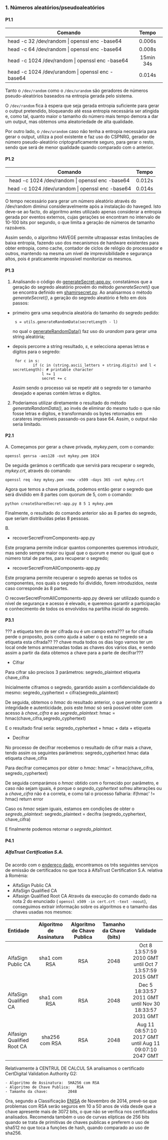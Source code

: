 
### 1. Números aleatórios/pseudoaleatórios
#### P1.1

| Comando | Tempo |
|-------|:-----:|
|head -c 32 /dev/random \| openssl enc -base64|0.006s|
|head -c 64 /dev/random \| openssl enc -base64|0.008s|
|head -c 1024 /dev/random \| openssl enc -base64|15min 34s|
|head -c 1024 /dev/urandom \| openssl enc -base64|0.014s|

Tanto o `/dev/random` como o `/dev/urandom` são geradores de números pseudo-aleatórios baseados na entropia gerada pelo sistema.

O `/dev/random` fica à espera que seja gerada entropia suficiente para gerar o output pretendido, bloqueando até essa entropia necessária ser atingida e, como tal, quanto maior o tamanho do número mais tempo demora a dar um output, mas obtemos uma aleatoriedade de alta qualidade.

Por outro lado, o `/dev/urandom` caso não tenha a entropia necessária para gerar o output, utiliza a pool existente e faz uso do CSPNRG, gerador de número pseudo-aleatório criptograficamente seguro,  para gerar o resto, sendo que será de menor qualidade quando comparado com o anterior.

#### P1.2
| Comando | Tempo |
|:-------:|:-----:|
|head -c 1024 /dev/random \| openssl enc -base64|0.012s|
|head -c 1024 /dev/urandom \| openssl enc -base64|0.014s|

O tempo necessário para gerar um número aleatório através do /dev/random diminui consideravelmente após a instalação do haveged.
Isto deve-se ao facto, do algoritmo antes utilizado apenas considerar a entropia gerada por eventos externos, cujas gerações se encontram no intervalo de 10-100 bits por segundo, o que limita a geração de números de tamanho razoáveis. 

Assim sendo, o algoritmo HAVEGE permite ultrapassar estas limitações de baixa entropia, fazendo uso dos mecanismos de hardware existentes para obter entropia, como cache, contador de ciclos de relógio do processador e outros, mantendo na mesma um nível de imprevisibilidade e segurança altos, pois é praticamente impossível monitorizar os mesmos.
  
#### P1.3

1. Analisando o código do [generateSecret-app.py](https://github.com/uminho-miei-engseg-18-19/engseg/blob/master/TPraticas/Aula2/PseudoAleatorio/generateSecret-app.py), constatámos que a geração do segredo aleatório provém do método *generateSecret()* que se encontra definido em [shamirsecret.py](https://gitlab.com/eVotUM/Cripto-py/blob/master/eVotUM/Cripto/shamirsecret.py).
Ao analisarmos o método *generateSecret()*, a geração do segredo aleatório é feito em dois passos:
 - primeiro gera uma sequência aleatória do tamanho do segredo pedido:

		s = utils.generateRandomData(secretLength - l)
    
	no qual o [generateRandomData()](https://gitlab.com/eVotUM/Cripto-py/blob/master/eVotUM/Cripto/utils.py) faz uso do *urandom* para gerar uma string aleatória;
 - depois percorre a string resultado, *s*, e selecciona apenas letras e dígitos para o segredo:

	    for c in s:
                if (c in (string.ascii_letters + string.digits) and l < secretLength): # printable character
                    l += 1
                    secret += c
                    
	Assim sendo o processo vai se repetir até o segredo ter o tamanho desejado e apenas contém letras e dígitos.

2. Poderiamos utilizar diretamente o resultado do método *generateRandomData()*, ao invés de eliminar do mesmo tudo o que não fosse letras e dígitos, e transformando os bytes retornados em carateres imprimíveis passando-os para base 64. Assim, o output não seria limitado.

#### P2.1

A.
 Começamos por gerar a chave privada, *mykey.pem*, com o comando:

    openssl genrsa -aes128 -out mykey.pem 1024

De seguida gerámos o certificado que servirá para recuperar o segredo, *mykey.crt*, através do comando:

	openssl req -key mykey.pem -new -x509 -days 365 -out mykey.crt

Agora que temos a chave privada, podemos então gerar o segredo que será dividido em 8 partes com quorum de 5, com o comando:

	python createSharedSecret-app.py 8 5 1 mykey.pem

Finalmente, o resultado do comando anterior são as 8 partes do segredo, que seriam distribuídas pelas 8 pessoas.

B.
- recoverSecretFromComponents-app.py

Este programa permite indicar quantos componentes queremos introduzir, mas sendo sempre maior ou igual que o quorum e menor ou igual que o número total de partes, para recuperar o segredo;

- recoverSecretFromAllComponents-app.py

Este programa permite recuperar o segredo apenas se todos os componentes, nos quais o segredo foi dividido, forem introduzidos, neste caso corresponde às 8 partes. 

O recoverSecretFromAllComponents-app.py deverá ser utilizado quando o nível de segurança e acesso é elevado, e queremos garantir a participação e conhecimento de todos os envolvidos na partilha inicial do segredo.

#### P3.1


??? a etiqueta tem de ser cifrada ou é um campo extra??? se for cifrada perde o proposito, pois como ajuda a saber o q esta no segredo se a etiqueta esta cifrada??
?? chave muda todos os dias logo vamos ter um local onde temos armazenadas todas as chaves dos vários dias, e sendo assim a partir da data obtemos a chave para a parte de decifrar???

- Cifrar

Para cifrar são precisos  3 parâmetros:
	segredo_plaintext
	etiqueta
	chave_cifra

Inicialmente ciframos o segredo, garantido assim a confidencialidade do mesmo:
	segredo_cyphertext = cifra(segredo_plaintext)

De seguida, obtemos o *hmac* do resultado anterior, o que permite garantir a integridade e autenticidade, pois este *hmac* só será possível obter com acesso à *chave_cifra* e ao *segredo_plaintext*:
	hmac = hmac(chave_cifra,segredo_cyphertext)

E o resultado final seria:
	segredo_cyphertext + hmac + data + etiqueta

- Decifrar

No processo de decifrar recebemos o resultado de cifrar mais a chave, tendo assim os seguintes parâmetros:
	segredo_cyphertext
	hmac
	data
	etiqueta
	chave_cifra

Para decifrar começamos por obter o *hmac*:
	hmac' = hmac(chave_cifra, segredo_cyphertext)

De seguida comparámos o *hmac* obtido com o fornecido por parâmetro, e caso não sejam iguais, é porque o *segredo_cyphertext* sofreu alterações ou a *chave_cifra* não é a correta, e como tal o processo falharia:
	if(hmac' != hmac)
		return error

Caso os *hmac* sejam iguais, estamos em condições de obter o *segredo_plaintext*:
	segredo_plaintext = decifra (segredo_cyphertext, chave_cifra)

E finalmente podemos retornar o *segredo_plaintext*.

#### P4.1
##### AlfaTrust Certification S.A.
De acordo com o [endereço dado](https://webgate.ec.europa.eu/tl-browser/), encontramos os três seguintes serviços de emissão de certificados no que toca à AlfaTrust Certification S.A. relativa à Roménia:
- AlfaSign Public CA
- AlfaSign Qualified CA
- Alfasign Qualified Root CA
Através da execução do comando dado na nota 2 do enunciado ( `openssl x509 -in cert.crt -text -noout`), conseguimos extrair informação sobre os algoritmos e o tamanho das chaves usadas nos mesmos:

|                Entidade               |    Algoritmo de Assinatura   | Algoritmo de Chave Publica | Tamanho da Chave (bits) | Validade |
|:--------------------------------------|:----------------------------:|:--------------------------:|:-----------------------:|:--------:|
|AlfaSign Public CA| sha1 com RSA | RSA | 2048 | Oct  8 13:57:59 2010 GMT until Oct  7 13:57:59 2015 GMT|
|AlfaSign Qualified CA| sha1 com RSA| RSA | 2048 | Dec  5 18:33:57 2011 GMT until Nov 30 18:33:57 2031 GMT |
|Alfasign Qualified Root CA| sha256 com RSA | RSA | 2048| Aug 11 08:57:10 2017 GMT until Aug 11 09:07:10 2047 GMT|



Relativamente à CENTRUL DE CALCUL SA analisamos o certificado CertDigital Validation Authority G2:

	- Algoritmo de Assinatura:	SHA256 com RSA
	- Algoritmo de Chave Publica: 	RSA
	- Tamanho da chave: 		2048

Ora, segundo a Classificação [ENISA](https://www.enisa.europa.eu/publications/algorithms-key-size-and-parameters-report-2014) de Novembro de 2014, prevê-se que problemas com RSA serão seguros em 10 a 50 anos de vida desde que a chave apresente mais de 3072 bits, o que não se verifica nos certificados analisados. Recomenda também o uso de curvas elípticas de 256 bits quando se trata de primitivas de chaves publicas e preferem o uso de sha512 no que toca a funções de hash, quando comparado ao uso de sha256.